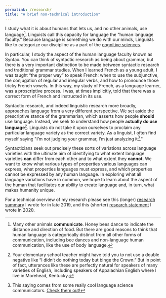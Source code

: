 ```yaml
---
permalink: /research/
title: "A brief non-technical introduction"
---
```


I study what it is about humans that lets us, and no other animals, use language[^1]. Linguists call this capacity for language the “human language faculty.” Because language is something we do with our minds, Linguists like to categorize our discipline as a part of the [cognitive sciences](https://en.wikipedia.org/wiki/Cognitive_science). 

In particular, I study the aspect of the human language faculty known as Syntax. You can think of syntactic research as being about grammar, but there is a very important distinction to be made between syntactic research and traditional grammar studies. When I learned French as a young adult, I was taught “the proper way” to speak French: when to use the subjunctive, the conjugation of regular and irregular verbs, and how to pronounce those tricky French vowels. In this way, my study of French, as a language learner, was a proscriptive process. I was, at times implicitly, told that there was a correct form of French and instructed in its use.

Syntactic research, and indeed linguistic research more broadly, approaches language from a very different perspective. We set aside the prescriptive stance of the grammarian, which asserts how people **should** use language. Instead, we seek to understand how people **actually do use language**[^2]. Linguists do not take it upon ourselves to proclaim any particular language variety as the correct variety. As a linguist, I often find myself saying "I’m not judging your grammar, I’m just analyzing it[^3]."

Syntacticians seek out precisely these sorts of variations across language varieties with the ultimate aim of identifying to what extent language varieties **can** differ from each other and to what extent they **cannot**. We want to know what various types of properties various languages can express, what properties languages must express, and which properties cannot be expressed by any human language. In exploring what all language variations have in common, we hope to learn about the aspect of the human that facilitates our ability to create language and, in turn, what makes humanity unique.

For a technical overview of my research please see this (longer) [research summary](https://DrDavidPotter.github.io/files/Potter-ResearchSummary2019.pdf) I wrote for in late 2019, and this (shorter) [research statement](https://DrDavidPotter.github.io/files/Potter-ResearchStatement2020.pdf) I wrote in 2020.

[^1]: Many other animals **communicate**. Honey bees dance to indicate the distance and direction of food. But there are good reasons to think that human language is categorically distinct from all other forms of communication, including bee dances and non-language human communication, like the use of body language.

[^2]: Your elementary school teacher might have told you to not use a double negative like “I didn’t do nothing today but binge the Crown.” But in point of fact, utterances like these are perfectly natural for speakers of many varieties of English, including speakers of Appalachian English where I live in Morehead, Kentucky.

[^3]: This saying comes from some really cool language science communicators. [Check them out!](https://lingthusiasm.com)




















